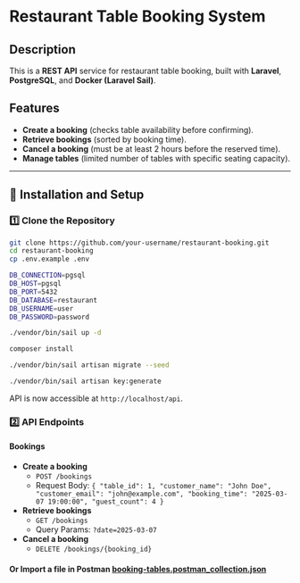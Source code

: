 # Restaurant Table Booking System

## Description
This is a **REST API** service for restaurant table booking, built with **Laravel**, **PostgreSQL**, and **Docker (Laravel Sail)**.

## Features
- **Create a booking** (checks table availability before confirming).
- **Retrieve bookings** (sorted by booking time).
- **Cancel a booking** (must be at least 2 hours before the reserved time).
- **Manage tables** (limited number of tables with specific seating capacity).

---

## 🔧 Installation and Setup

### 1️⃣ **Clone the Repository**
```sh
git clone https://github.com/your-username/restaurant-booking.git
cd restaurant-booking
cp .env.example .env

DB_CONNECTION=pgsql
DB_HOST=pgsql
DB_PORT=5432
DB_DATABASE=restaurant
DB_USERNAME=user
DB_PASSWORD=password

./vendor/bin/sail up -d

composer install

./vendor/bin/sail artisan migrate --seed

./vendor/bin/sail artisan key:generate
```
API is now accessible at `http://localhost/api`.


### 2️⃣ **API Endpoints**

#### **Bookings**
- **Create a booking**
  - `POST /bookings`
  - Request Body: `{
    "table_id": 1,
    "customer_name": "John Doe",
    "customer_email": "john@example.com",
    "booking_time": "2025-03-07 19:00:00",
    "guest_count": 4
  }`
- **Retrieve bookings**
    - `GET /bookings`
    - Query Params: `?date=2025-03-07`
- **Cancel a booking**
   - `DELETE /bookings/{booking_id}`


#### **Or Import a file in Postman [booking-tables.postman_collection.json](booking-tables.postman_collection.json)**
